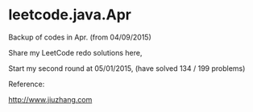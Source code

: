 # leetcode.java.Apr

Backup of codes in Apr. (from 04/09/2015)

Share my LeetCode redo solutions here,

Start my second round at 05/01/2015, (have solved 134 / 199 problems)

Reference:

http://www.jiuzhang.com
